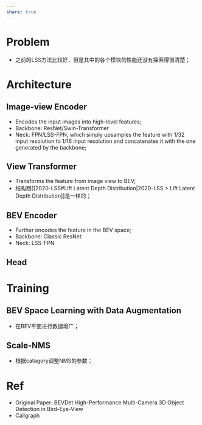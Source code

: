 ```yaml
---
share: true
---
```

# Problem
- 之前的LSS方法比较好，但是其中的各个模块的性能还没有探索得很清楚；

# Architecture

## Image-view Encoder
- Encodes the input images into high-level features;
- Backbone: ResNet/Swin-Transformer
- Neck: FPN/LSS-FPN, which simply upsamples the feature with 1/32 input resolution to 1/16 input resolution and concatenates it with the one generated by the backbone;

## View Transformer
- Transforms the feature from image view to BEV;
- 结构跟[[2020-LSS#Lift Latent Depth Distribution|2020-LSS > Lift Latent Depth Distribution]]是一样的；

## BEV Encoder
- Further encodes the feature in the BEV space;
- Backbone: Classic ResNet
- Neck: LSS-FPN

## Head

# Training

## BEV Space Learning with Data Augmentation
- 在BEV平面进行数据增广；

## Scale-NMS
- 根据catagory调整NMS的参数；

# Ref

- Original Paper: BEVDet High-Performance Multi-Camera 3D Object Detection in Bird-Eye-View
- Callgraph


